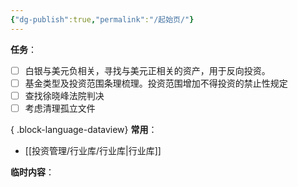 ```yaml
---
{"dg-publish":true,"permalink":"/起始页/"}
---
```






**任务**：
- [ ] 白银与美元负相关，寻找与美元正相关的资产，用于反向投资。
- [ ] 基金类型及投资范围条理梳理。投资范围增加不得投资的禁止性规定
- [ ] 查找徐晓峰法院判决
- [ ] 考虑清理孤立文件

{ .block-language-dataview}
**常用**：
- [[投资管理/行业库/行业库\|行业库]]

**临时内容**：
